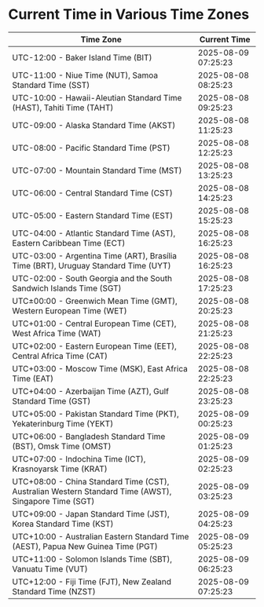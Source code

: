 # Current Time in Various Time Zones

| Time Zone | Current Time |
|-----------|--------------|
| UTC-12:00 - Baker Island Time (BIT) | 2025-08-09 07:25:23 |
| UTC-11:00 - Niue Time (NUT), Samoa Standard Time (SST) | 2025-08-08 08:25:23 |
| UTC-10:00 - Hawaii-Aleutian Standard Time (HAST), Tahiti Time (TAHT) | 2025-08-08 09:25:23 |
| UTC-09:00 - Alaska Standard Time (AKST) | 2025-08-08 11:25:23 |
| UTC-08:00 - Pacific Standard Time (PST) | 2025-08-08 12:25:23 |
| UTC-07:00 - Mountain Standard Time (MST) | 2025-08-08 13:25:23 |
| UTC-06:00 - Central Standard Time (CST) | 2025-08-08 14:25:23 |
| UTC-05:00 - Eastern Standard Time (EST) | 2025-08-08 15:25:23 |
| UTC-04:00 - Atlantic Standard Time (AST), Eastern Caribbean Time (ECT) | 2025-08-08 16:25:23 |
| UTC-03:00 - Argentina Time (ART), Brasília Time (BRT), Uruguay Standard Time (UYT) | 2025-08-08 16:25:23 |
| UTC-02:00 - South Georgia and the South Sandwich Islands Time (SGT) | 2025-08-08 17:25:23 |
| UTC±00:00 - Greenwich Mean Time (GMT), Western European Time (WET) | 2025-08-08 20:25:23 |
| UTC+01:00 - Central European Time (CET), West Africa Time (WAT) | 2025-08-08 21:25:23 |
| UTC+02:00 - Eastern European Time (EET), Central Africa Time (CAT) | 2025-08-08 22:25:23 |
| UTC+03:00 - Moscow Time (MSK), East Africa Time (EAT) | 2025-08-08 22:25:23 |
| UTC+04:00 - Azerbaijan Time (AZT), Gulf Standard Time (GST) | 2025-08-08 23:25:23 |
| UTC+05:00 - Pakistan Standard Time (PKT), Yekaterinburg Time (YEKT) | 2025-08-09 00:25:23 |
| UTC+06:00 - Bangladesh Standard Time (BST), Omsk Time (OMST) | 2025-08-09 01:25:23 |
| UTC+07:00 - Indochina Time (ICT), Krasnoyarsk Time (KRAT) | 2025-08-09 02:25:23 |
| UTC+08:00 - China Standard Time (CST), Australian Western Standard Time (AWST), Singapore Time (SGT) | 2025-08-09 03:25:23 |
| UTC+09:00 - Japan Standard Time (JST), Korea Standard Time (KST) | 2025-08-09 04:25:23 |
| UTC+10:00 - Australian Eastern Standard Time (AEST), Papua New Guinea Time (PGT) | 2025-08-09 05:25:23 |
| UTC+11:00 - Solomon Islands Time (SBT), Vanuatu Time (VUT) | 2025-08-09 06:25:23 |
| UTC+12:00 - Fiji Time (FJT), New Zealand Standard Time (NZST) | 2025-08-09 07:25:23 |
